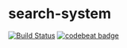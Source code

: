 # search-system
[![Build Status](https://travis-ci.org/matkovd/search-system.svg?branch=master)](https://travis-ci.org/matkovd/search-system)
[![codebeat badge](https://codebeat.co/badges/eb935d4c-0371-4fd4-b284-ec69f20cac9b)](https://codebeat.co/projects/github-com-matkovd-search-system)
